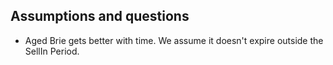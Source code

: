 ## Assumptions and questions
* Aged Brie gets better with time. We assume it doesn't expire outside the SellIn Period.